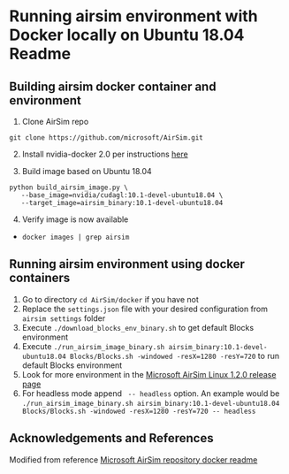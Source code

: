 # Running airsim environment with Docker locally on Ubuntu 18.04 Readme

## Building airsim docker container and environment

1. Clone AirSim repo 
```
git clone https://github.com/microsoft/AirSim.git
```
2. Install nvidia-docker 2.0 per instructions [here](https://github.com/NVIDIA/nvidia-docker/wiki/Installation-(version-2.0))

3. Build image based on Ubuntu 18.04
```
python build_airsim_image.py \
   --base_image=nvidia/cudagl:10.1-devel-ubuntu18.04 \
   --target_image=airsim_binary:10.1-devel-ubuntu18.04
```
4. Verify image is now available
- `docker images | grep airsim`

## Running airsim environment using docker containers
1. Go to directory `cd AirSim/docker` if you have not
2. Replace the `settings.json` file with your desired configuration from `airsim settings` folder
3. Execute `./download_blocks_env_binary.sh` to get default Blocks environment
4. Execute `./run_airsim_image_binary.sh airsim_binary:10.1-devel-ubuntu18.04 Blocks/Blocks.sh -windowed -resX=1280 -resY=720` to run default Blocks environment
5. Look for more environment in the [Microsoft AirSim Linux 1.2.0 release page](https://github.com/microsoft/AirSim/releases)
6. For headless mode append ` -- headless` option. An example would be `./run_airsim_image_binary.sh airsim_binary:10.1-devel-ubuntu18.04 Blocks/Blocks.sh -windowed -resX=1280 -resY=720 -- headless`


## Acknowledgements and References
Modified from reference [Microsoft AirSim repository docker readme](https://github.com/microsoft/AirSim/blob/master/docs/docker_ubuntu.md)

